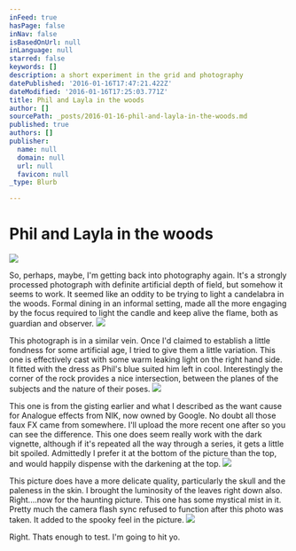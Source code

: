 ```yaml
---
inFeed: true
hasPage: false
inNav: false
isBasedOnUrl: null
inLanguage: null
starred: false
keywords: []
description: a short experiment in the grid and photography
datePublished: '2016-01-16T17:47:21.422Z'
dateModified: '2016-01-16T17:25:03.771Z'
title: Phil and Layla in the woods
author: []
sourcePath: _posts/2016-01-16-phil-and-layla-in-the-woods.md
published: true
authors: []
publisher:
  name: null
  domain: null
  url: null
  favicon: null
_type: Blurb

---
```

# Phil and Layla in the woods
![](https://the-grid-user-content.s3-us-west-2.amazonaws.com/7d8cd2d9-6d35-45ed-ba74-1838e21153b1.jpg)

So, perhaps, maybe, I'm getting back into photography again. It's a strongly processed photograph with definite artificial depth of field, but somehow it seems to work. It seemed like an oddity to be trying to light a candelabra in the woods. Formal dining in an informal setting, made all the more engaging by the focus required to light the candle and keep alive the flame, both as guardian and observer.
![](https://the-grid-user-content.s3-us-west-2.amazonaws.com/b1be2cc3-0535-4223-9243-0c3f6d0c4e62.jpg)

This photograph is in a similar vein. Once I'd claimed to establish a little fondness for some artificial age, I tried to give them a little variation. This one is effectively cast with some warm leaking light on the right hand side. It fitted with the dress as Phil's blue suited him left in cool. Interestingly the corner of the rock provides a nice intersection, between the planes of the subjects and the nature of their poses.
![](https://the-grid-user-content.s3-us-west-2.amazonaws.com/fd4f43e5-de10-4d90-a4b9-f0b96fff5b47.jpg)

This one is from the gisting earlier and what I described as the want cause for Analogue effects from NIK, now owned by Google. No doubt all those faux FX came from somewhere. I'll upload the more recent one after so you can see the difference. This one does seem really work with the dark vignette, although if it's repeated all the way through a series, it gets a little bit spoiled. Admittedly I prefer it at the bottom of the picture than the top, and would happily dispense with the darkening at the top. ![](https://the-grid-user-content.s3-us-west-2.amazonaws.com/23d78a4d-d385-475d-839b-e25fe7aedaf6.jpg)

This picture does have a more delicate quality, particularly the skull and the paleness in the skin. I brought the luminosity of the leaves right down also. Right....now for the haunting picture. This one has some mystical mist in it. Pretty much the camera flash sync refused to function after this photo was taken. It added to the spooky feel in the picture.
![](https://the-grid-user-content.s3-us-west-2.amazonaws.com/3dda92df-8ba0-480c-b633-568d6b5d6577.jpg)

Right. Thats enough to test. I'm going to hit yo.